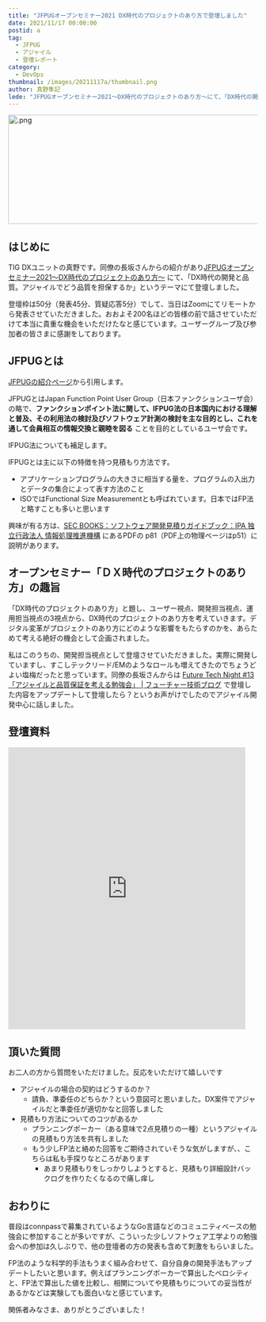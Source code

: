 ```yaml
---
title: "JFPUGオープンセミナー2021 DX時代のプロジェクトのあり方で登壇しました"
date: 2021/11/17 00:00:00
postid: a
tag:
  - JFPUG
  - アジャイル
  - 登壇レポート
category:
  - DevOps
thumbnail: /images/20211117a/thumbnail.png
author: 真野隼記
lede: "JFPUGオープンセミナー2021～DX時代のプロジェクトのあり方～にて、「DX時代の開発と品質。アジャイルでどう品質を担保するか」というテーマにて登壇しました。アジャイルの場合の契約はどうするのか？などの質問もいただきました"
---
```

<img src="/images/20211117a/top.png" alt=".png" width="1182" height="220" loading="lazy">

## はじめに

TIG DXユニットの真野です。同僚の長坂さんからの紹介があり[JFPUGオープンセミナー2021～DX時代のプロジェクトのあり方～](http://www.jfpug.gr.jp/app-def/S-102/wp/?page_id=2361) にて、「DX時代の開発と品質。アジャイルでどう品質を担保するか」というテーマにて登壇しました。

登壇枠は50分（発表45分、質疑応答5分）でして、当日はZoomにてリモートから発表させていただきました。おおよそ200名ほどの皆様の前で話させていただけて本当に貴重な機会をいただけたなと感じています。ユーザーグループ及び参加者の皆さまに感謝をしております。

## JFPUGとは

[JFPUGの紹介ページ](http://www.jfpug.gr.jp/app-def/S-102/wp/?page_id=27)から引用します。

JFPUGとはJapan Function Point User Group（日本ファンクションユーザ会）の略で、**ファンクションポイント法に関して、IFPUG法の日本国内における理解と普及、その利用法の検討及びソフトウェア計測の検討を主な目的とし、これを通して会員相互の情報交換と親睦を図る** ことを目的としているユーザ会です。

IFPUG法についても補足します。

IFPUGとは主に以下の特徴を持つ見積もり方法です。

* アプリケーションプログラムの大きさに相当する量を、プログラムの入出力とデータの集合によって表す方法のこと
* ISOではFunctional Size Measurementとも呼ばれています。日本ではFP法と略すことも多いと思います

興味が有る方は、[SEC BOOKS：ソフトウェア開発見積りガイドブック：IPA 独立行政法人 情報処理推進機構](https://www.ipa.go.jp/sec/publish/tn05-001.html) にあるPDFの p81（PDF上の物理ページはp51）に説明があります。

## オープンセミナー「ＤＸ時代のプロジェクトのあり方」の趣旨

「DX時代のプロジェクトのあり方」と題し、ユーザー視点、開発担当視点、運用担当視点の3視点から、DX時代のプロジェクトのあり方を考えていきます。デジタル変革がプロジェクトのあり方にどのような影響をもたらすのかを、あらためて考える絶好の機会として企画されました。

私はこのうちの、開発担当視点として登壇させていただきました。実際に開発していますし、すこしテックリード/EMのようなロールも増えてきたのでちょうどよい塩梅だったと思っています。同僚の長坂さんからは [Future Tech Night #13「アジャイルと品質保証を考える勉強会」 | フューチャー技術ブログ](https://future-architect.github.io/articles/20210804b/) で登壇した内容をアップデートして登壇したら？というお声がけでしたのでアジャイル開発中心に話しました。

## 登壇資料

<iframe src="https://docs.google.com/presentation/d/e/2PACX-1vTh-lBCsGgGrv1RbHIW5IswYUAUspM7O9cpadSV8eDkZ_s7J6aiWCI0kx7Xnb526ABxeCbbCkL2UhLl/embed?start=false&loop=false&delayms=3000" frameborder="0" width="95%" height="569" allowfullscreen="true" mozallowfullscreen="true" webkitallowfullscreen="true"></iframe>

## 頂いた質問

お二人の方から質問をいただけました。反応をいただけて嬉しいです

* アジャイルの場合の契約はどうするのか？
  * 請負、準委任のどちらか？という意図可と思いました。DX案件でアジャイルだと準委任が適切かなと回答しました
* 見積もり方法についてのコツがあるか
  * プランニングポーカー（ある意味で2点見積りの一種）というアジャイルの見積もり方法を共有しました
  * もう少しFP法と絡めた回答をご期待されていそうな気がしますが、、こちらは私も手探りなところがあります
    * あまり見積もりをしっかりしようとすると、見積もり詳細設計バックログを作りたくなるので痛し痒し

## おわりに

普段はconnpassで募集されているようなGo言語などのコミュニティベースの勉強会に参加することが多いですが、こういった少しソフトウェア工学よりの勉強会への参加は久しぶりで、他の登壇者の方の発表も含めて刺激をもらいました。

FP法のような科学的手法もうまく組み合わせて、自分自身の開発手法もアップデートしたいと思います。例えばプランニングポーカーで算出したベロシティと、FP法で算出した値を比較し、相関についてや見積もりについての妥当性があるかなどは実験しても面白いなと感じています。

関係者みなさま、ありがとうございました！
